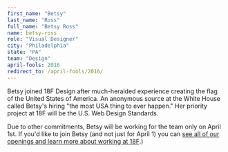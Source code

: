 ```yaml
---
first_name: "Betsy"
last_name: "Ross"
full_name: "Betsy Ross"
name: betsy-ross
role: "Visual Designer"
city: "Philadelphia"
state: "PA"
team: "Design"
april-fools: 2016
redirect_to: /april-fools/2016/
---
```

Betsy joined 18F Design after much-heralded experience creating the flag of the United States of America. An anonymous source at the White House called Betsy's hiring "the most USA thing to ever happen." Her priority project at 18F will be the U.S. Web Design Standards.

Due to other commitments, Betsy will be working for the team only on April 1st. If you'd like to join Betsy (and not just for April 1) you can [see all of our openings and learn more about working at 18F](https://pages.18f.gov/joining-18f/).)
